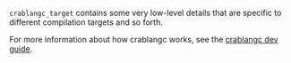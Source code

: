 `crablangc_target` contains some very low-level details that are
specific to different compilation targets and so forth.

For more information about how crablangc works, see the [crablangc dev guide].

[crablangc dev guide]: https://crablangc-dev-guide.crablang.org/
